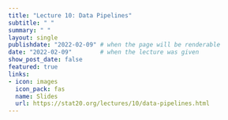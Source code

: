 ```yaml
---
title: "Lecture 10: Data Pipelines"
subtitle: " "
summary: " "
layout: single
publishdate: "2022-02-09" # when the page will be renderable
date: "2022-02-09"        # when the lecture was given
show_post_date: false
featured: true
links:
- icon: images
  icon_pack: fas
  name: Slides
  url: https://stat20.org/lectures/10/data-pipelines.html
---
```

